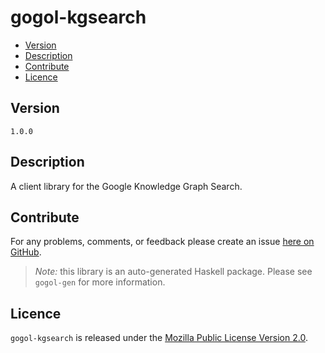 # gogol-kgsearch

* [Version](#version)
* [Description](#description)
* [Contribute](#contribute)
* [Licence](#licence)


## Version

`1.0.0`


## Description

A client library for the Google Knowledge Graph Search.


## Contribute

For any problems, comments, or feedback please create an issue [here on GitHub](https://github.com/brendanhay/gogol/issues).

> _Note:_ this library is an auto-generated Haskell package. Please see `gogol-gen` for more information.


## Licence

`gogol-kgsearch` is released under the [Mozilla Public License Version 2.0](http://www.mozilla.org/MPL/).
